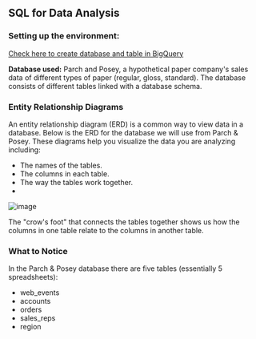 ## SQL for Data Analysis 

### Setting up the environment:
[Check here to create database and table in BigQuery](https://cloud.google.com/bigquery/docs/tables)

**Database used:**
Parch and Posey, a hypothetical paper company's sales data of different types of paper (regular, gloss, standard). The database consists of different tables linked with a database schema. 

### Entity Relationship Diagrams
An entity relationship diagram (ERD) is a common way to view data in a database. Below is the ERD for the database we will use from Parch & Posey. These diagrams help you visualize the data you are analyzing including:

- The names of the tables.
- The columns in each table.
- The way the tables work together.
- 
![image](https://user-images.githubusercontent.com/92245436/154788897-161d5d01-4dfa-43a6-ac29-9e8b5091f4c9.png)

The "crow's foot" that connects the tables together shows us how the columns in one table relate to the columns in another table.

### What to Notice
In the Parch & Posey database there are five tables (essentially 5 spreadsheets):

- web_events
- accounts
- orders
- sales_reps
- region








